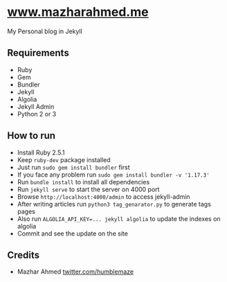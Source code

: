 www.mazharahmed.me
====================

My Personal blog in Jekyll

## Requirements

- Ruby
- Gem
- Bundler
- Jekyll
- Algolia
- Jekyll Admin
- Python 2 or 3

## How to run

- Install Ruby 2.5.1
- Keep `ruby-dev` package installed
- Just run `sudo gem install bundler` first
- If you face any problem run `sudo gem install bundler -v '1.17.3'`
- Run `bundle install` to install all dependencies
- Run `jekyll serve` to start the server on 4000 port
- Browse `http://localhost:4000/admin` to access jekyll-admin
- After writing articles run `python3 tag_genarator.py` to generate tags pages
- Also run `ALGOLIA_API_KEY=... jekyll algolia` to update the indexes on algolia
- Commit and see the update on the site

## Credits

- Mazhar Ahmed [twitter.com/humblemaze](https://twitter.com/humblemaze)
